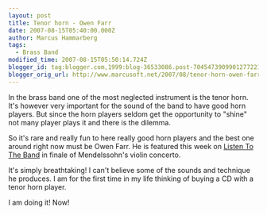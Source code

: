 ```yaml
---
layout: post
title: Tenor horn - Owen Farr
date: 2007-08-15T05:40:00.000Z
author: Marcus Hammarberg
tags:
  - Brass Band
modified_time: 2007-08-15T05:50:14.724Z
blogger_id: tag:blogger.com,1999:blog-36533086.post-7045473909901277221
blogger_orig_url: http://www.marcusoft.net/2007/08/tenor-horn-owen-farr.html
---
```



In the
brass band one of the most neglected instrument is the tenor horn. It's
however very important for the sound of the band to have good horn
players. But since the horn players seldom get the opportunity to
"shine" not many player plays it and there is the dilemma.

So it's rare and really fun to here really good horn players and the
best one around right now must be Owen Farr. He is featured this week on
[Listen To The
Band](http://www.bbc.co.uk/radio/aod/networks/radio2/aod.shtml?radio2/listenband)
in finale of Mendelssohn's violin concerto.

It's simply breathtaking! I can't believe some of the sounds and
technique he produces. I am for the first time in my life thinking of
buying a CD with a tenor horn player.

I am doing it! Now!
